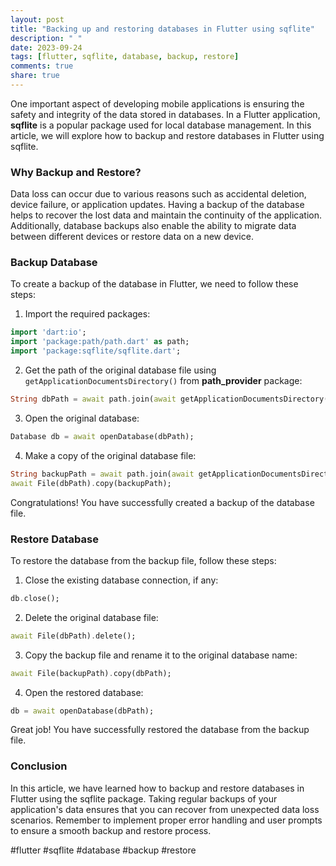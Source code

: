```yaml
---
layout: post
title: "Backing up and restoring databases in Flutter using sqflite"
description: " "
date: 2023-09-24
tags: [flutter, sqflite, database, backup, restore]
comments: true
share: true
---
```


One important aspect of developing mobile applications is ensuring the safety and integrity of the data stored in databases. In a Flutter application, **sqflite** is a popular package used for local database management. In this article, we will explore how to backup and restore databases in Flutter using sqflite.

### Why Backup and Restore?

Data loss can occur due to various reasons such as accidental deletion, device failure, or application updates. Having a backup of the database helps to recover the lost data and maintain the continuity of the application. Additionally, database backups also enable the ability to migrate data between different devices or restore data on a new device.

### Backup Database

To create a backup of the database in Flutter, we need to follow these steps:

1. Import the required packages:
```dart
import 'dart:io';
import 'package:path/path.dart' as path;
import 'package:sqflite/sqflite.dart';
```

2. Get the path of the original database file using `getApplicationDocumentsDirectory()` from **path_provider** package:
```dart
String dbPath = await path.join(await getApplicationDocumentsDirectory(), 'your_database.db');
```

3. Open the original database:
```dart
Database db = await openDatabase(dbPath);
```

4. Make a copy of the original database file:
```dart
String backupPath = await path.join(await getApplicationDocumentsDirectory(), 'database_backup.db');
await File(dbPath).copy(backupPath);
```

Congratulations! You have successfully created a backup of the database file.

### Restore Database

To restore the database from the backup file, follow these steps:

1. Close the existing database connection, if any:
```dart
db.close();
```

2. Delete the original database file:
```dart
await File(dbPath).delete();
```

3. Copy the backup file and rename it to the original database name:
```dart
await File(backupPath).copy(dbPath);
```

4. Open the restored database:
```dart
db = await openDatabase(dbPath);
```

Great job! You have successfully restored the database from the backup file.

### Conclusion

In this article, we have learned how to backup and restore databases in Flutter using the sqflite package. Taking regular backups of your application's data ensures that you can recover from unexpected data loss scenarios. Remember to implement proper error handling and user prompts to ensure a smooth backup and restore process.

#flutter #sqflite #database #backup #restore
